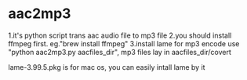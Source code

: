 # aac2mp3
1.it's python script trans aac audio file to mp3 file
2.you should install ffmpeg first. eg."brew install ffmpeg"
3.install lame for mp3 encode
use "python aac2mp3.py aacfiles_dir", mp3 files lay in aacfiles_dir/covert

lame-3.99.5.pkg is for mac os, you can easily intall lame by it
